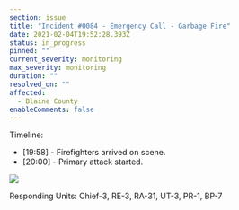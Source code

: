 ```yaml
---
section: issue
title: "Incident #0084 - Emergency Call - Garbage Fire"
date: 2021-02-04T19:52:28.393Z
status: in_progress
pinned: ""
current_severity: monitoring
max_severity: monitoring
duration: ""
resolved_on: ""
affected:
  - Blaine County
enableComments: false
---
```

Timeline:

* \[19:58] - Firefighters arrived on scene.
* \[20:00] - Primary attack started.

![](https://i.imgur.com/pKcLsU6.jpg)

Responding Units: Chief-3, RE-3, RA-31, UT-3, PR-1, BP-7
